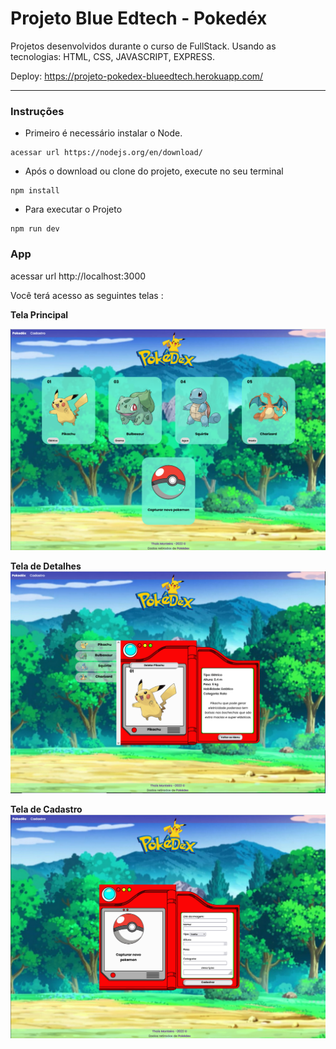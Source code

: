 # Projeto Blue Edtech - Pokedéx

Projetos desenvolvidos durante o curso de FullStack.
Usando as tecnologias: HTML, CSS, JAVASCRIPT, EXPRESS.

Deploy: https://projeto-pokedex-blueedtech.herokuapp.com/

---
### Instruções

* Primeiro é necessário instalar o Node.

```
acessar url https://nodejs.org/en/download/
```

* Após o download ou clone do projeto, execute no seu terminal

```
npm install
```

* Para executar o Projeto

```
npm run dev
```

### App

acessar url http://localhost:3000

Você terá acesso as seguintes telas :

**Tela Principal** 

![Tela principal](https://github.com/Thais-Mont/pokedex-blueedtech/blob/master/imagens/tela-principal.PNG)

**Tela de Detalhes** 
![Tela de Detalhes](https://github.com/Thais-Mont/pokedex-blueedtech/blob/master/imagens/tela-detalhes.PNG)

**Tela de Cadastro** 
![Tela de Cadastro](https://github.com/Thais-Mont/pokedex-blueedtech/blob/master/imagens/tela-cadastro.PNG)

